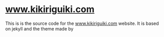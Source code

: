 # www.kikiriguiki.com

This is is the source code for the www.kikiriguiki.com website. 
It is based on jekyll and the theme made by 
